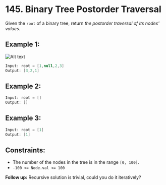 # 145. Binary Tree Postorder Traversal

Given the `root` of a binary tree, return _the postorder traversal of its nodes' values_.

## Example 1:

![Alt text](https://assets.leetcode.com/uploads/2020/08/28/pre1.jpg)

```java
Input: root = [1,null,2,3]
Output: [3,2,1]
```

## Example 2:

```java
Input: root = []
Output: []
```

## Example 3:

```java
Input: root = [1]
Output: [1]
```

## Constraints:

- The number of the nodes in the tree is in the range `[0, 100]`.
- `-100 <= Node.val <= 100`

**Follow up:** Recursive solution is trivial, could you do it iteratively?
